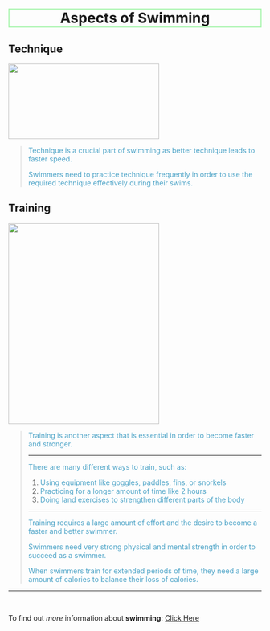 
# <center style="border: 2px solid #AAF5AF;"> Aspects of Swimming </center>

## Technique
<img src="https://d32ydbgkw6ghe6.cloudfront.net/production/uploads/cover_images/dcb1c8ce2677774579e854d473897f11ec4c/i1080x475.jpg" width="300" height="150">

> <font color="#4ba3c7"> Technique is a crucial part of swimming as better technique leads to faster speed. </font>
> 
> <font color="#4ba3c7"> Swimmers need to practice technique frequently in order to use the required technique effectively during their swims. </font>

## Training
<img src="http://cen.acs.org/content/dam/cen/94/31/09431-cover-openercxd.jpg" width="300" height="400">

> <font color="#4ba3c7"> Training is another aspect that is essential in order to become faster and stronger. </font> 
> 
> -----
> <font color="#4ba3c7"> There are many different ways to train, such as: </font>
> 1. <font color="#4ba3c7"> Using equipment like goggles, paddles, fins, or snorkels </font>
> 2. <font color="#4ba3c7"> Practicing for a longer amount of time like 2 hours </font> 
> 3. <font color="#4ba3c7"> Doing land exercises to strengthen different parts of the body </font>
> 
> -----
> <font color="#4ba3c7"> Training requires a large amount of effort and the desire to become a faster and better swimmer. </font>
> 
> <font color="#4ba3c7"> Swimmers need very strong physical and mental strength in order to succeed as a swimmer. </font>
> 
> <font color="#4ba3c7"> When swimmers train for extended periods of time, they need a large amount of calories to balance their loss of calories. </font>
> 
-----

<br>

To find out *more* information about **swimming**: [Click Here](https://en.wikipedia.org/wiki/Swimming)
